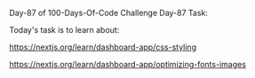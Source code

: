 Day-87 of 100-Days-Of-Code Challenge
Day-87 Task:

Today's task is to learn about:

https://nextjs.org/learn/dashboard-app/css-styling

https://nextjs.org/learn/dashboard-app/optimizing-fonts-images
